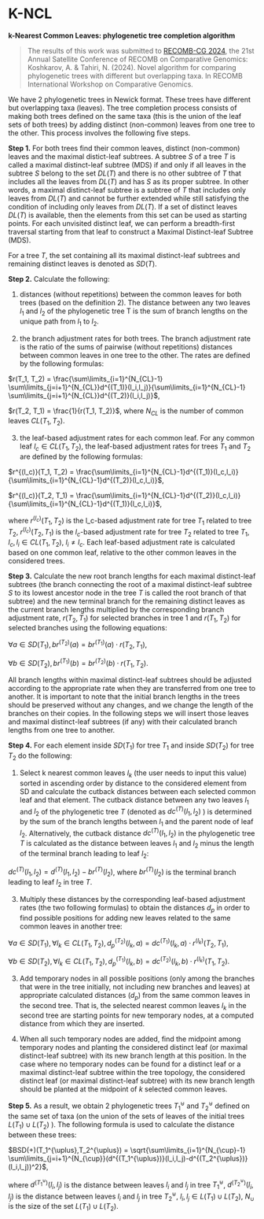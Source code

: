 # K-NCL
**k-Nearest Common Leaves: phylogenetic tree completion algorithm**

> The results of this work was submitted to [RECOMB-CG 2024](http://recomb-cg.org/), the 21st Annual Satellite Conference of RECOMB on Comparative Genomics: Koshkarov, A. & Tahiri, N. (2024). Novel algorithm for comparing phylogenetic trees with different but overlapping taxa. In RECOMB International Workshop on Comparative Genomics.

We have 2 phylogenetic trees in Newick format. These trees have different but overlapping taxa (leaves). The tree completion process consists of making both trees defined on the same taxa (this is the union of the leaf sets of both trees) by adding distinct (non-common) leaves from one tree to the other. This process involves the following five steps.

**Step 1.** For both trees find their common leaves, distinct (non-common) leaves and the maximal distict-leaf subtrees. A subtree $S$ of a tree $T$ is called a maximal distinct-leaf subtree (MDS) if and only if all leaves in the subtree $S$ belong to the set $DL(T)$ and there is no other subtree of $T$ that includes all the leaves from $DL(T)$ and has $S$ as its proper subtree. In other words, a maximal distinct-leaf subtree is a subtree of $T$ that includes only leaves from $DL(T)$ and cannot be further extended while still satisfying the condition of including only leaves from $DL(T)$. If a set of distinct leaves $DL(T)$ is available, then the elements from this set can be used as starting points. For each unvisited distinct leaf, we can perform a breadth-first traversal starting from that leaf to construct a Maximal Distinct-leaf Subtree (MDS).

For a tree $T$, the set containing all its maximal distinct-leaf subtrees and remaining distinct leaves is denoted as $SD(T)$.

**Step 2.** Calculate the following:
1. distances (without repetitions) between the common leaves for both trees (based on the definition 2). The distance between any two leaves $l_1$ and $l_2$ of the phylogenetic tree T is the sum of branch lengths on the unique path from $l_1$ to $l_2$.

2. the branch adjustment rates for both trees. The branch adjustment rate is the ratio of the sums of pairwise (without repetitions) distances between common leaves in one tree to the other. The rates are defined by the following formulas:

$r(T_1, T_2) = \frac{\sum\limits_{i=1}^{N_{CL}-1} \sum\limits_{j=i+1}^{N_{CL}}d^{(T_1)}(l_i,l_j)}{\sum\limits_{i=1}^{N_{CL}-1} \sum\limits_{j=i+1}^{N_{CL}}d^{(T_2)}(l_i,l_j)}$,

$r(T_2, T_1) = \frac{1}{r(T_1, T_2)}$, where $N_{CL}$ is the number of common leaves $CL(T_1,T_2)$.

3. the leaf-based adjustment rates for each common leaf. For any common leaf $l_c \in CL(T_1,T_2)$, the leaf-based adjustment rates for trees $T_1$ and $T_2$ are defined by the following formulas:

$r^{(l_c)}(T_1, T_2) = \frac{\sum\limits_{i=1}^{N_{CL}-1}d^{(T_1)}(l_c,l_i)}{\sum\limits_{i=1}^{N_{CL}-1}d^{(T_2)}(l_c,l_i)}$,

$r^{(l_c)}(T_2, T_1) = \frac{\sum\limits_{i=1}^{N_{CL}-1}d^{(T_2)}(l_c,l_i)}{\sum\limits_{i=1}^{N_{CL}-1}d^{(T_1)}(l_c,l_i)}$,

where $r^{(l_c)}(T_1, T_2)$ is the l_c-based adjustment rate for tree $T_1$ related to tree $T_2$, $r^{(l_c)}(T_2, T_1)$ is the $l_c$-based adjustment rate for tree $T_2$ related to tree $T_1$, $l_c, l_i \in CL(T_1,T_2)$, $l_i \neq l_c$. Each leaf-based adjustment rate is calculated based on one common leaf, relative to the other common leaves in the considered trees.

**Step 3.** Calculate the new root branch lengths for each maximal distinct-leaf subtrees (the branch connecting the root of a maximal distinct-leaf subtree $S$ to its lowest ancestor node in the tree $T$ is called the root branch of that subtree) and the new terminal branch for the remaining distinct leaves as the current branch lengths multiplied by the corresponding branch adjustment rate, $r(T_2, T_1)$ for selected branches in tree 1 and $r(T_1, T_2)$ for selected branches using the following equations:

$\forall a \in SD(T_1), br^{(T_2)}(a) = br^{(T_1)}(a) \cdot r(T_2, T_1)$,

$\forall b \in SD(T_2), br^{(T_1)}(b) = br^{(T_2)}(b) \cdot r(T_1, T_2)$.

All branch lengths within maximal distinct-leaf subtrees should be adjusted according to the appropriate rate when they are transferred from one tree to another. It is important to note that the initial branch lengths in the trees should be preserved without any changes, and we change the length of the branches on their copies. In the following steps we will insert those leaves and maximal distinct-leaf subtrees (if any) with their calculated branch lengths from one tree to another.

**Step 4.** For each element inside $SD(T_1)$ for tree $T_1$ and inside $SD(T_2)$ for tree $T_2$ do the following:

1. Select k nearest common leaves $l_k$ (the user needs to input this value) sorted in ascending order by distance to the considered element from SD and calculate the cutback distances between each selected common leaf and that element. The cutback distance between any two leaves $l_1$ and $l_2$ of the phylogenetic tree $T$ (denoted as $dc^{(T)}(l_1,l_2)$ ) is determined by the sum of the branch lengths between $l_1$ and the parent node of leaf $l_2$. Alternatively, the cutback distance $dc^{(T)}(l_1,l_2)$ in the phylogenetic tree $T$ is calculated as the distance between leaves $l_1$ and $l_2$ minus the length of the terminal branch leading to leaf $l_2$:

$dc^{(T)}(l_1,l_2) = d^{(T)}(l_1,l_2) - br^{(T)}(l_2)$,
where $br^{(T)}(l_2)$ is the terminal branch leading to leaf $l_2$ in tree $T$.

3. Multiply these distances by the corresponding leaf-based adjustment rates (the two following formulas) to obtain the distances $d_p$ in order to find possible positions for adding new leaves related to the same common leaves in another tree:
    
$\forall a \in SD(T_1), \forall l_k \in CL(T_1,T_2), d_p^{(T_2)}(l_k,a) = dc^{(T_1)}(l_k,a) \cdot r^{(l_k)}(T_2, T_1)$,

$\forall b \in SD(T_2), \forall l_k \in CL(T_1,T_2), d_p^{(T_1)}(l_k,b) = dc^{(T_2)}(l_k,b) \cdot r^{(l_k)}(T_1, T_2)$.

3. Add temporary nodes in all possible positions (only among the branches that were in the tree initially, not including new branches and leaves) at appropriate calculated distances ($d_p$) from the same common leaves in the second tree. That is, the selected nearest common leaves $l_k$ in the second tree are starting points for new temporary nodes, at a computed distance from which they are inserted.

4. When all such temporary nodes are added, find the midpoint among temporary nodes and planting the considered distinct leaf (or maximal distinct-leaf subtree) with its new branch length at this position. In the case where no temporary nodes can be found for a distinct leaf or a maximal distinct-leaf subtree within the tree topology, the considered distinct leaf (or maximal distinct-leaf subtree) with its new branch length should be planted at the midpoint of $k$ selected common leaves.

**Step 5.** As a result, we obtain 2 phylogenetic trees $T_1^{\uplus}$ and $T_2^{\uplus}$ defined on the same set of taxa (on the union of the sets of leaves of the initial trees $L(T_1) \cup L(T_2)$ ). The following formula is used to calculate the distance between these trees:

$BSD(+)(T_1^{\uplus},T_2^{\uplus}) = \sqrt{\sum\limits_{i=1}^{N_{\cup}-1} \sum\limits_{j=i+1}^{N_{\cup}}(d^{(T_1^{\uplus})}(l_i,l_j)-d^{(T_2^{\uplus})}(l_i,l_j))^2}$,

where $d^{(T_1^{\uplus})}(l_i,l_j)$ is the distance between leaves $l_i$ and $l_j$ in tree $T_1^{\uplus}$, $d^{(T_2^{\uplus})}(l_i,l_j)$ is the distance between leaves $l_i$ and $l_j$ in tree $T_2^{\uplus}$, $l_i, l_j \in L(T_1) \cup L(T_2)$, $N_{\cup}$ is the size of the set $L(T_1) \cup L(T_2)$.

